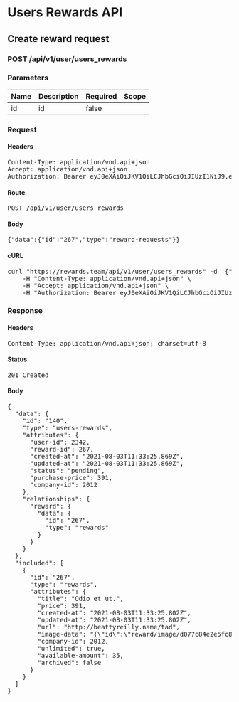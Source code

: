 # Users Rewards API

## Create reward request

### POST /api/v1/user/users_rewards

### Parameters

| Name | Description | Required | Scope |
|------|-------------|----------|-------|
| id |  id | false |  |

### Request

#### Headers

<pre>Content-Type: application/vnd.api+json
Accept: application/vnd.api+json
Authorization: Bearer eyJ0eXAiOiJKV1QiLCJhbGciOiJIUzI1NiJ9.eyJleHAiOjE2MjgwNzY4MDUsInN1YiI6MjM0MiwidHlwZSI6ImFjY2VzcyIsImNsaWVudF9pZCI6IjIifQ.Wz1vqWBdOrF-Enqn-BhtPTBumjZ9OZ55VFpzcIgbr1U</pre>

#### Route

<pre>POST /api/v1/user/users_rewards</pre>

#### Body

<pre>{"data":{"id":"267","type":"reward-requests"}}</pre>

#### cURL

<pre class="request">curl &quot;https://rewards.team/api/v1/user/users_rewards&quot; -d &#39;{&quot;data&quot;:{&quot;id&quot;:&quot;267&quot;,&quot;type&quot;:&quot;reward-requests&quot;}}&#39; -X POST \
	-H &quot;Content-Type: application/vnd.api+json&quot; \
	-H &quot;Accept: application/vnd.api+json&quot; \
	-H &quot;Authorization: Bearer eyJ0eXAiOiJKV1QiLCJhbGciOiJIUzI1NiJ9.eyJleHAiOjE2MjgwNzY4MDUsInN1YiI6MjM0MiwidHlwZSI6ImFjY2VzcyIsImNsaWVudF9pZCI6IjIifQ.Wz1vqWBdOrF-Enqn-BhtPTBumjZ9OZ55VFpzcIgbr1U&quot;</pre>

### Response

#### Headers

<pre>Content-Type: application/vnd.api+json; charset=utf-8</pre>

#### Status

<pre>201 Created</pre>

#### Body

<pre>{
  "data": {
    "id": "140",
    "type": "users-rewards",
    "attributes": {
      "user-id": 2342,
      "reward-id": 267,
      "created-at": "2021-08-03T11:33:25.869Z",
      "updated-at": "2021-08-03T11:33:25.869Z",
      "status": "pending",
      "purchase-price": 391,
      "company-id": 2012
    },
    "relationships": {
      "reward": {
        "data": {
          "id": "267",
          "type": "rewards"
        }
      }
    }
  },
  "included": [
    {
      "id": "267",
      "type": "rewards",
      "attributes": {
        "title": "Odio et ut.",
        "price": 391,
        "created-at": "2021-08-03T11:33:25.802Z",
        "updated-at": "2021-08-03T11:33:25.802Z",
        "url": "http://beattyreilly.name/tad",
        "image-data": "{\"id\":\"reward/image/d077c84e2e5fc85c1ab28d4a317109f4.png\",\"storage\":\"cache\",\"metadata\":{\"filename\":\"reward-image.png\",\"size\":3011,\"mime_type\":\"image/png\"}}",
        "company-id": 2012,
        "unlimited": true,
        "available-amount": 35,
        "archived": false
      }
    }
  ]
}</pre>
